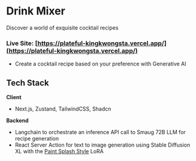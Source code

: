 # Drink Mixer
Discover a world of exquisite cocktail recipes
### Live Site: [https://plateful-kingkwongsta.vercel.app/](https://plateful-kingkwongsta.vercel.app/)

- Create a cocktail recipe based on your preference with Generative AI

## Tech Stack

**Client**
- Next.js, Zustand, TailwindCSS, Shadcn

**Backend**

- Langchain to orchestrate an inference API call to Smaug 72B LLM for recipe generation
- React Server Action for text to image generation using Stable Diffusion XL with the [Paint Splash Style](https://civitai.com/models/140335/sdxl-paint-splash-style) LoRA
